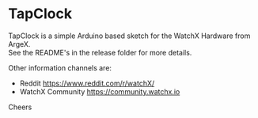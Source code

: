 # TapClock
TapClock is a simple Arduino based sketch for the WatchX Hardware from ArgeX.  
See the README's in the release folder for more details.

Other information channels are:
* Reddit https://www.reddit.com/r/watchX/
* WatchX Community https://community.watchx.io

Cheers

